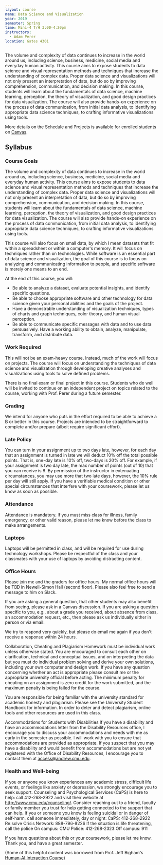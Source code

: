 ```yaml
---
layout: course
name: Data Science and Visualization
year: 2019
semester: Spring
time: Mini-4 T/H 3:00-4:20pm
instructors:
  - Adam Perer
location: Gates 4301
---
```


The volume and complexity of data continues to increase in the world around us, including science, business, medicine, social media and everyday human activity. This course aims to expose students to data science and visual representation methods and techniques that increase the understanding of complex data. Proper data science and visualizations will not only present an interpretation of data, but do so by improving comprehension, communication, and decision making. In this course, students will learn about the fundamentals of data science, machine learning, perception, the theory of visualization, and good design practices for data visualization. The course will also provide hands-on experience on the process of data communication, from initial data analysis, to identifying appropriate data science techniques, to crafting informative visualizations using tools.

More details on the Schedule and Projects is available for enrolled students on [Canvas](https://canvas.cmu.edu/courses/9822).

## Syllabus

### Course Goals

The volume and complexity of data continues to increase in the world around us, including science, business, medicine, social media and everyday human activity. This course aims to expose students to data science and visual representation methods and techniques that increase the understanding of complex data. Proper data science and visualizations will not only present an interpretation of data, but do so by improving comprehension, communication, and decision making. In this course, students will learn about the fundamentals of data science, machine learning, perception, the theory of visualization, and good design practices for data visualization. The course will also provide hands-on experience on the process of data communication, from initial data analysis, to identifying appropriate data science techniques, to crafting informative visualizations using tools.

This course will also focus on small data, by which I mean datasets that fit within a spreadsheet or within a computer's memory. It will focus on techniques rather than on technologies. While software is an essential part of data science and visualization, the goal of this course is to focus on analyzing and communicating information to people, and specific software is merely one means to an end.

At the end of this course, you will:

- Be able to analyze a dataset, evaluate potential insights, and identify specific questions.
- Be able to choose appropriate software and other technology for data science given your personal abilities and the goals of the project.
- Have a demonstrable understanding of visualization techniques, types of charts and graph techniques, color theory, and human visual perception.
- Be able to communicate specific messages with data and to use data persuasively. Have a working ability to obtain, analyze, manipulate, transform, and distribute data.

### Work Required

This will not be an exam-heavy course. Instead, much of the work will focus on projects. The course will focus on understanding the techniques of data science and visualization through developing creative analyses and visualizations using tools to solve defined problems.

There is no final exam or final project in this course. Students who do well will be invited to continue on an independent project on topics related to the course, working with Prof. Perer during a future semester.

### Grading

We intend for anyone who puts in the effort required to be able to achieve a B or better in this course. Projects are intended to be straightforward to complete and/or prepare (albeit require significant effort).

### Late Policy

You can turn in your assignment up to two days late, however, for each day that an assignment is turned in late we will deduct 10% off the total possible points. That is, one-day late is 10% off, two-days is 20% off. For example, if your assignment is two day late, the max number of points (out of 10) that you can receive is 8. By permission of the instructor in extenuating circumstances, you may use more that two late days, however, the 10% rule per day will still apply. If you have a verifiable medical condition or other special circumstances that interfere with your coursework, please let us know as soon as possible.

### Attendance

Attendance is mandatory. If you must miss class for illness, family emergency, or other valid reason, please let me know before the class to make arrangements.

### Laptops

Laptops will be permitted in class, and will be required for use during technology workshops. Please be respectful of the class and your classmates with your use of laptops by avoiding distracting content.

### Office Hours

Please join me and the graders for office hours. My normal office hours will be TBD in Newell-Simon Hall (second floor). Please also feel free to send a message to him on Slack.

If you are asking a general question, that other students may also benefit from seeing, please ask in a Canvas discussion. If you are asking a question specific to you, e.g., about a grade you received, about absence from class, an accommodation request, etc., then please ask us individually either in person or via email.

We try to respond very quickly, but please do email me again if you don't receive a response within 24 hours.

Collaboration, Cheating and Plagiarism
Homework must be individual work unless otherwise stated. You are encouraged to consult each other on clarification, technical and conceptual issues, and on interpreting the data but you must do individual problem solving and derive your own solutions, including your own computer and design work. If you have any question concerning whether an act is appropriate please consult me or the appropriate university official before acting. The minimum penalty for cheating on an assignment is zero credit for the work submitted, and the maximum penalty is being failed for the course.

You are responsible for being familiar with the university standard for academic honesty and plagiarism. Please see the University Student Handbook for information. In order to deter and detect plagiarism, online tools and other resources are used in this class.

Accommodations for Students with Disabilities
If you have a disability and have an accommodations letter from the Disability Resources office, I encourage you to discuss your accommodations and needs with me as early in the semester as possible. I will work with you to ensure that accommodations are provided as appropriate. If you suspect that you may have a disability and would benefit from accommodations but are not yet registered with the Office of Disability Resources, I encourage you to contact them at access@andrew.cmu.edu.

### Health and Well-being

If you or anyone you know experiences any academic stress, difficult life events, or feelings like anxiety or depression, we strongly encourage you to seek support. Counseling and Psychological Services (CaPS) is here to help: call 412-268-2922 and visit their website at http://www.cmu.edu/counseling/. Consider reaching out to a friend, faculty or family member you trust for help getting connected to the support that can help. If you or someone you know is feeling suicidal or in danger of self-harm, call someone immediately, day or night: CaPS: 412-268-2922 Re:solve Crisis Network: 888-796-8226 If the situation is life threatening, call the police On campus: CMU Police: 412-268-2323 Off campus: 911

If you have questions about this or your coursework, please let me know. Thank you, and have a great semester.

(Some of this helpful content was borrowed from Prof. Jeff Bigham's [Human-AI Interaction Course](http://www.humanaiclass.org/))
